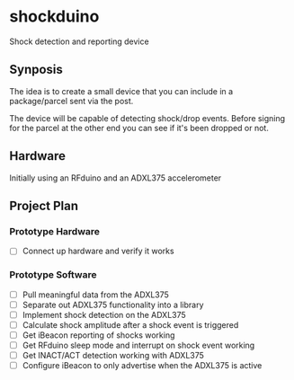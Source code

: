 # shockduino
Shock detection and reporting device

## Synposis

The idea is to create a small device that you can include in a package/parcel sent via the post. 
 
The device will be capable of detecting shock/drop events. Before signing for the parcel at the other end you can see if it's been dropped or not.

## Hardware

Initially using an RFduino and an ADXL375 accelerometer

## Project Plan

### Prototype Hardware

- [ ] Connect up hardware and verify it works

### Prototype Software

- [ ] Pull meaningful data from the ADXL375
- [ ] Separate out ADXL375 functionality into a library
- [ ] Implement shock detection on the ADXL375
- [ ] Calculate shock amplitude after a shock event is triggered
- [ ] Get iBeacon reporting of shocks working
- [ ] Get RFduino sleep mode and interrupt on shock event working
- [ ] Get INACT/ACT detection working with ADXL375
- [ ] Configure iBeacon to only advertise when the ADXL375 is active
